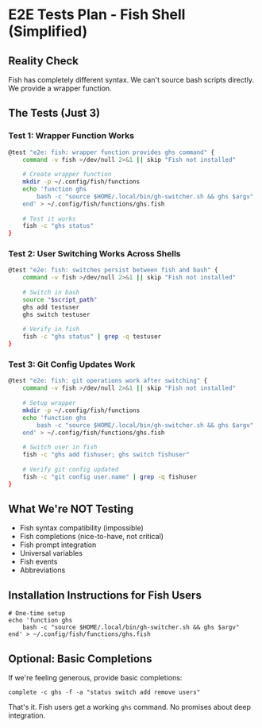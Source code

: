 # E2E Tests Plan - Fish Shell (Simplified)

## Reality Check
Fish has completely different syntax. We can't source bash scripts directly. We provide a wrapper function.

## The Tests (Just 3)

### Test 1: Wrapper Function Works
```bash
@test "e2e: fish: wrapper function provides ghs command" {
    command -v fish >/dev/null 2>&1 || skip "Fish not installed"
    
    # Create wrapper function
    mkdir -p ~/.config/fish/functions
    echo 'function ghs
        bash -c "source $HOME/.local/bin/gh-switcher.sh && ghs $argv"
    end' > ~/.config/fish/functions/ghs.fish
    
    # Test it works
    fish -c "ghs status"
}
```

### Test 2: User Switching Works Across Shells
```bash
@test "e2e: fish: switches persist between fish and bash" {
    command -v fish >/dev/null 2>&1 || skip "Fish not installed"
    
    # Switch in bash
    source "$script_path"
    ghs add testuser
    ghs switch testuser
    
    # Verify in fish
    fish -c "ghs status" | grep -q testuser
}
```

### Test 3: Git Config Updates Work
```bash
@test "e2e: fish: git operations work after switching" {
    command -v fish >/dev/null 2>&1 || skip "Fish not installed"
    
    # Setup wrapper
    mkdir -p ~/.config/fish/functions
    echo 'function ghs
        bash -c "source $HOME/.local/bin/gh-switcher.sh && ghs $argv"
    end' > ~/.config/fish/functions/ghs.fish
    
    # Switch user in fish
    fish -c "ghs add fishuser; ghs switch fishuser"
    
    # Verify git config updated
    fish -c "git config user.name" | grep -q fishuser
}
```

## What We're NOT Testing
- Fish syntax compatibility (impossible)
- Fish completions (nice-to-have, not critical)
- Fish prompt integration
- Universal variables
- Fish events
- Abbreviations

## Installation Instructions for Fish Users

```fish
# One-time setup
echo 'function ghs
    bash -c "source $HOME/.local/bin/gh-switcher.sh && ghs $argv"
end' > ~/.config/fish/functions/ghs.fish
```

## Optional: Basic Completions
If we're feeling generous, provide basic completions:
```fish
complete -c ghs -f -a "status switch add remove users"
```

That's it. Fish users get a working `ghs` command. No promises about deep integration.